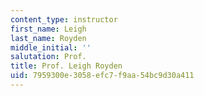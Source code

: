 ```yaml
---
content_type: instructor
first_name: Leigh
last_name: Royden
middle_initial: ''
salutation: Prof.
title: Prof. Leigh Royden
uid: 7959300e-3058-efc7-f9aa-54bc9d30a411
---
```

